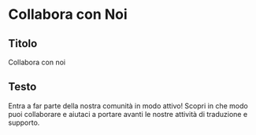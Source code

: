 # Collabora con Noi

## Titolo

Collabora con noi

## Testo

Entra a far parte della nostra comunità in modo attivo! Scopri in che modo puoi collaborare e aiutaci a portare avanti le nostre attività di traduzione e supporto.

